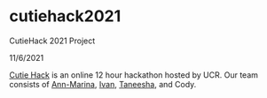 # cutiehack2021
CutieHack 2021 Project

11/6/2021 

[Cutie Hack](https://www.cutiehack.io/) is an online 12 hour hackathon hosted by UCR. Our team consists of [Ann-Marina](https://github.com/limesoda314), [Ivan](https://github.com/ivanneto02), [Taneesha](https://github.com/taneesha7), and Cody.
